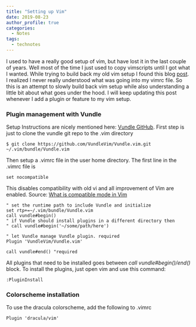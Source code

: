 ```yaml
---
title: "Setting up Vim"
date: 2019-08-23
author_profile: true
categories:
  - Notes
tags:
  - technotes
---
```


I used to have a really good setup of vim, but have lost it in the last couple of years.
Well most of the time I just used to copy vimscripts until I got what I wanted. While trying to build 
back my old vim setup I found this blog [post][GoodVim]. I realized I never really understood what was
going into my vimrc file. So this is an attempt to slowly build back vim setup while also understanding
a little bit about what goes under the hood. I will keep updating this post whenever I add a plugin or 
feature to my vim setup.


### Plugin management with Vundle

Setup Instructions are nicely mentioned here: [Vundle GitHub][VundleHome].
First step is just to clone the vundle git repo to the .vim directory
```
$ git clone https://github.com/VundleVim/Vundle.vim.git ~/.vim/bundle/Vundle.vim

```
Then setup a .vimrc file in the user home directory. The first line in the .vimrc
file is
```
set nocompatible
```
This disables compatibility with old vi and all improvement of Vim are enabled.
Source: [What is compatible mode in Vim][VimNoCompatible]

```
" set the runtime path to include Vundle and initialize
set rtp+=~/.vim/bundle/Vundle.vim
call vundle#begin()
" if Vundle should install plugins in a different directory then 
" call vundle#begin('~/some/path/here')

" let Vundle manage Vundle plugin. required
Plugin 'VundleVim/Vundle.vim'

call vundle#end() "required
```
All plugins that need to be installed goes between _call vundle#begin()/end()_ block.
To install the plugins, just open vim and use this command:
```
:PluginInstall
```

### Colorscheme  installation

To use the dracula colorscheme, add the following to .vimrc
```
Plugin 'dracula/vim'
```

[GoodVim]: https://dougblack.io/words/a-good-vimrc.html
[VundleHome]: https://github.com/VundleVim/Vundle.vim
[VimNoCompatible]: https://superuser.com/questions/543317/what-is-compatible-mode-in-vim

